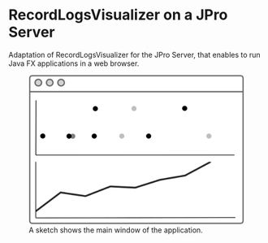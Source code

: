 # RecordLogsVisualizer on a JPro Server
Adaptation of RecordLogsVisualizer for the JPro Server, that enables to run Java FX applications in a web browser.
<figure>
  <img src="src/main/resources/img/VisualizationWindow.jpg" alt="A schematic view of the application " width=600/>
  <figcaption>
  A sketch shows the main window of the application.
  </figcaption>
</figure>
